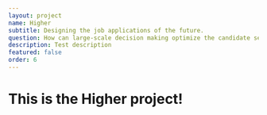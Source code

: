```yaml
---
layout: project
name: Higher
subtitle: Designing the job applications of the future.
question: How can large-scale decision making optimize the candidate selection process?
description: Test description
featured: false
order: 6
---
```


<h1>This is the Higher project!</h1>